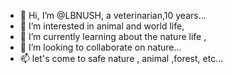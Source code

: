 - 👋 Hi, I’m @LBNUSH, a veterinarian,10 years...
- 👀 I’m interested in animal and world life,
- 🌱 I’m currently learning about the nature life ,
- 💞️ I’m looking to collaborate on nature...
- 📫 let's come to safe nature , animal ,forest, etc...

<!---
LBNUSH/LBNUSH is a ✨ special ✨ repository because its `README.md` (this file) appears on your GitHub profile.
You can click the Preview link to take a look at your changes.
--->
